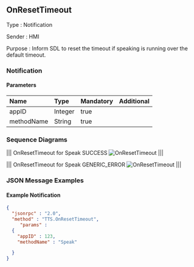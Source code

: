 ## OnResetTimeout

Type
: Notification

Sender
: HMI

Purpose
: Inform SDL to reset the timeout if speaking is running over the default timeout.

### Notification

#### Parameters

|Name|Type|Mandatory|Additional|
|:---|:---|:--------|:---------|
|appID|Integer|true||
|methodName|String|true||

### Sequence Diagrams

|||
OnResetTimeout for Speak SUCCESS
![OnResetTimeout](./assets/OnResetTimeoutSpeakSuccess.jpg)
|||

|||
OnResetTimeout for Speak GENERIC_ERROR
![OnResetTimeout](./assets/OnResetTimeoutGenericError.jpg)
|||

### JSON Message Examples

#### Example Notification

```json
{
  "jsonrpc" : "2.0",
  "method" : "TTS.OnResetTimeout",
     "params" :
  {
    "appID" : 123,
    "methodName" : "Speak"

  }
}
```
